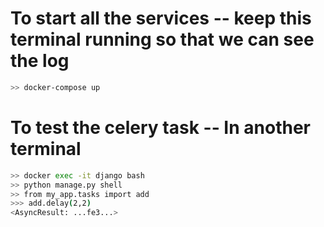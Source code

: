 # To start all the services -- keep this terminal running so that we can see the log
```sh
>> docker-compose up
```

# To test the celery task -- In another terminal
```sh
>> docker exec -it django bash
>> python manage.py shell
>> from my_app.tasks import add
>>> add.delay(2,2)
<AsyncResult: ...fe3...>
```